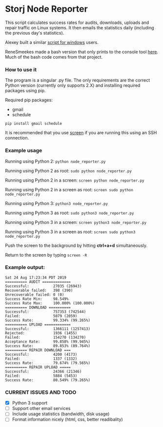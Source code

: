 # Storj Node Reporter

This script calculates success rates for audits, downloads, uploads and repair traffic on Linux systems.
It then emails the statistics daily (including the previous day's statistics).

Alexey built a similar [script for windows](https://github.com/AlexeyALeonov/success_rate) users.

ReneSmeekes made a bash version that only prints to the console tool [here](https://github.com/ReneSmeekes/storj_success_rate). Much of the bash code comes from that project.

### How to use it

The program is a singular .py file.
The only requirements are the correct Python version (currently only supports 2.X) and installing required packages using pip.

Required pip packages:
- gmail
- schedule

`pip install gmail schedule`

It is recommended that you use [screen](https://ss64.com/bash/screen.html) if you are running this using an SSH connection.

### Example usage

Running using Python 2: `python node_reporter.py`

Running using Python 2 as root: `sudo python node_reporter.py`

Running using Python 2 in a screen: `screen python node_reporter.py`

Running using Python 2 in a screen as root: `screen sudo python node_reporter.py`

Running using Python 3: `python3 node_reporter.py`

Running using Python 3 as root: `sudo python3 node_reporter.py`

Running using Python 3 in a screen: `screen python3 node_reporter.py`

Running using Python 3 in a screen as root: `screen sudo python3 node_reporter.py`

Push the screen to the background by hitting **ctrl+a+d** simultaneously.

Return to the screen by typing `screen -R`

### Example output:
```
Sat 24 Aug 17:23:34 PDT 2019
========== AUDIT =============
Successful:           27035 (26943)
Recoverable failed:   398 (390)
Unrecoverable failed: 0 (0)
Success Rate Min:     98.549%
Success Rate Max:     100.000% (100.000%)
========== DOWNLOAD ==========
Successful:           757353 (742544)
Failed:               5079 (2059)
Success Rate:         99.334% (99.265%)
========== UPLOAD ============
Successful:           1366111 (1257413)
Rejected:             1936 (1455)
Failed:               154270 (134270)
Acceptance Rate:      99.858% (99.945%)
Success Rate:         89.853% (89.764%)
========== REPAIR DOWNLOAD ===
Successful:           4200 (4173)
Failed:               1337 (1332)
Success Rate:         79.674% (79.565%)
========== REPAIR UPLOAD =====
Successful:           24366 (21346)
Failed:               5884 (5453)
Success Rate:         80.549% (79.265%)
```

### CURRENT ISSUES AND TODO
- [x] Python 3 support
- [ ] Support other email services
- [ ] Include usage statistics (bandwidth, disk usage)
- [ ] Format information nicely (html, css, better readibality)
